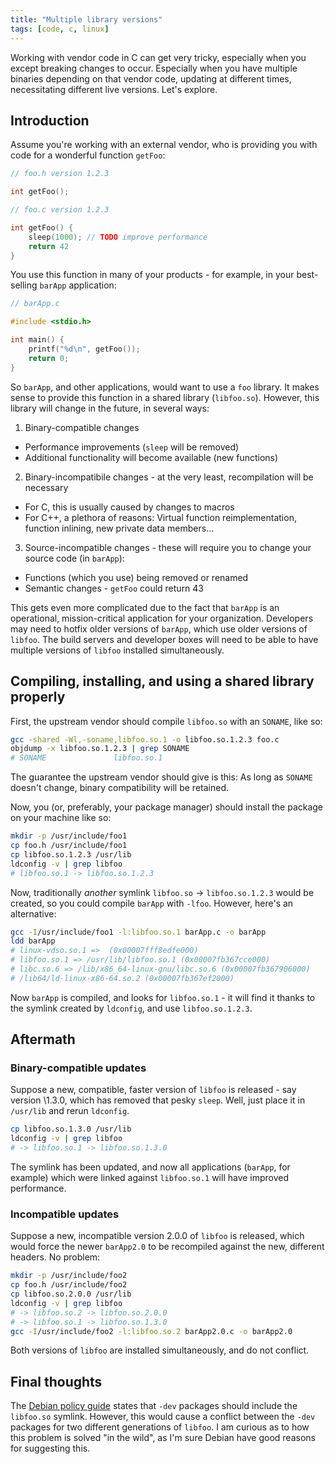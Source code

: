 ```yaml
---
title: "Multiple library versions"
tags: [code, c, linux]
---
```


Working with vendor code in C can get very tricky, especially when you except breaking changes to occur. Especially when you have multiple binaries depending on that vendor code, updating at different times, necessitating different live versions. Let's explore.

## Introduction

Assume you're working with an external vendor, who is providing you with code
for a wonderful function `getFoo`:

```cpp
// foo.h version 1.2.3

int getFoo();

// foo.c version 1.2.3

int getFoo() {
	sleep(1000); // TODO improve performance
	return 42
}
```

You use this function in many of your products - for example, in your
best-selling `barApp` application:

```cpp
// barApp.c

#include <stdio.h>

int main() {
	printf("%d\n", getFoo());
	return 0;
}
```

So `barApp`, and other applications, would want to use a `foo` library.  It
makes sense to provide this function in a shared library (`libfoo.so`).
However, this library will change in the future, in several ways:

1. Binary-compatible changes
  - Performance improvements (`sleep` will be removed)
  - Additional functionality will become available (new functions)
2. Binary-incompatibile changes - at the very least, recompilation will be necessary
  - For C, this is usually caused by changes to macros
  - For C++, a plethora of reasons: Virtual function reimplementation, function
    inlining, new private data members...
3. Source-incompatible changes - these will require you to change your source
   code (in `barApp`):
  - Functions (which you use) being removed or renamed
  - Semantic changes - `getFoo` could return 43

This gets even more complicated due to the fact that `barApp` is an operational,
mission-critical application for your organization. Developers may need to
hotfix older versions of `barApp`, which use older versions of `libfoo`. The build
servers and developer boxes will need to be able to have multiple versions of
`libfoo` installed simultaneously.

## Compiling, installing, and using a shared library properly

First, the upstream vendor should compile `libfoo.so` with an `SONAME`, like so:

```bash
gcc -shared -Wl,-soname,libfoo.so.1 -o libfoo.so.1.2.3 foo.c
objdump -x libfoo.so.1.2.3 | grep SONAME
# SONAME               libfoo.so.1
```

The guarantee the upstream vendor should give is this: As long as `SONAME`
doesn't change, binary compatibility will be retained.

Now, you (or, preferably, your package manager) should install the package on your machine like so:

```bash
mkdir -p /usr/include/foo1
cp foo.h /usr/include/foo1
cp libfoo.so.1.2.3 /usr/lib
ldconfig -v | grep libfoo
# libfoo.so.1 -> libfoo.so.1.2.3
```

Now, traditionally _another_ symlink `libfoo.so` -> `libfoo.so.1.2.3` would be
created, so you could compile `barApp` with `-lfoo`. However, here's an
alternative:

```bash
gcc -I/usr/include/foo1 -l:libfoo.so.1 barApp.c -o barApp
ldd barApp
# linux-vdso.so.1 =>  (0x00007fff8edfe000)
# libfoo.so.1 => /usr/lib/libfoo.so.1 (0x00007fb367cce000)
# libc.so.6 => /lib/x86_64-linux-gnu/libc.so.6 (0x00007fb367906000)
# /lib64/ld-linux-x86-64.so.2 (0x00007fb367ef2000)
```

Now `barApp` is compiled, and looks for `libfoo.so.1` - it will find it thanks
to the symlink created by `ldconfig`, and use `libfoo.so.1.2.3`.

## Aftermath

### Binary-compatible updates

Suppose a new, compatible, faster version of `libfoo` is released - say version
\1.3.0, which has removed that pesky `sleep`. Well, just place it in `/usr/lib`
and rerun `ldconfig`.

```bash
cp libfoo.so.1.3.0 /usr/lib
ldconfig -v | grep libfoo
# -> libfoo.so.1 -> libfoo.so.1.3.0
```

The symlink has been updated, and now all applications (`barApp`, for example)
which were linked against `libfoo.so.1` will have improved performance.

### Incompatible updates

Suppose a new, incompatible version 2.0.0 of `libfoo` is released, which would
force the newer `barApp2.0` to be recompiled against the new, different
headers. No problem:

```bash
mkdir -p /usr/include/foo2
cp foo.h /usr/include/foo2
cp libfoo.so.2.0.0 /usr/lib
ldconfig -v | grep libfoo
# -> libfoo.so.2 -> libfoo.so.2.0.0
# -> libfoo.so.1 -> libfoo.so.1.3.0
gcc -I/usr/include/foo2 -l:libfoo.so.2 barApp2.0.c -o barApp2.0
```

Both versions of `libfoo` are installed simultaneously, and do not conflict.

## Final thoughts

The [Debian policy guide][policy] states that `-dev` packages should include
the `libfoo.so` symlink. However, this would cause a conflict between the
`-dev` packages for two different generations of `libfoo`. I am curious as to
how this problem is solved "in the wild", as I'm sure Debian have good reasons
for suggesting this.

[policy]: http://www.debian.org/doc/debian-policy/ch-sharedlibs.html#s-sharedlibs-runtime
